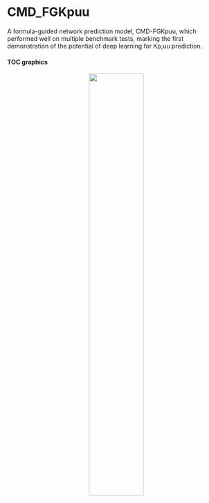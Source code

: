 # CMD_FGKpuu
A formula-guided network prediction model, CMD-FGKpuu, which performed well on multiple benchmark tests, marking the first demonstration of the potential of deep learning for Kp,uu prediction.

#### TOC graphics

<div align=center>
	<img src="https://github.com/zyrlia1018/CMD_FGKpuu/raw/main/toc/toc.png" width="50%"/>
</div>
